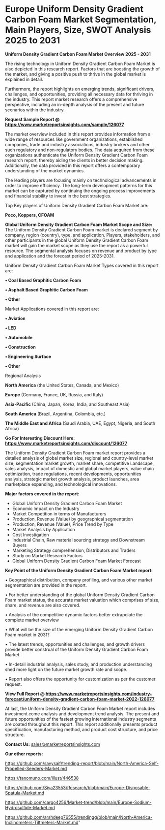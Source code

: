 # Europe Uniform Density Gradient Carbon Foam Market Segmentation, Main Players, Size, SWOT Analysis 2025 to 2031

<Strong> Uniform Density Gradient Carbon Foam Market Overview 2025 - 2031</strong>

The rising technology in Uniform Density Gradient Carbon Foam Market is also depicted in this research report. Factors that are boosting the growth of the market, and giving a positive push to thrive in the global market is explained in detail.

Furthermore, the report highlights on emerging trends, significant drivers, challenges, and opportunities, providing all necessary data for thriving in the industry. This report market research offers a comprehensive perspective, including an in-depth analysis of the present and future scenarios within the industry.

<strong>Request Sample Report @ <a href=https://www.marketreportsinsights.com/sample/126077>https://www.marketreportsinsights.com/sample/126077</a></strong>

The market overview included in this report provides information from a wide range of resources like government organizations, established companies, trade and industry associations, industry brokers and other such regulatory and non-regulatory bodies. The data acquired from these organizations authenticate the Uniform Density Gradient Carbon Foam research report, thereby aiding the clients in better decision making. Additionally, the data provided in this report offers a contemporary understanding of the market dynamics.

The leading players are focusing mainly on technological advancements in order to improve efficiency. The long-term development patterns for this market can be captured by continuing the ongoing process improvements and financial stability to invest in the best strategies.

Top Key players of Uniform Density Gradient Carbon Foam Market are:

<strong>Poco, Koppers, CFOAM</strong>

<strong><b>Global Uniform Density Gradient Carbon Foam Market Scope and Size:</b></strong>
The Uniform Density Gradient Carbon Foam market is declared segment by company, region (country), type, and application. Players, stakeholders, and other participants in the global Uniform Density Gradient Carbon Foam market will gain the market scope as they use the report as a powerful resource. The segmental analysis focuses on revenue and product by type and application and the forecast period of 2025-2031.

Uniform Density Gradient Carbon Foam Market Types covered in this report are:

<strong>• Coal Based Graphitic Carbon Foam

• Asphalt Based Graphitic Carbon Foam

• Other</strong>

Market Applications covered in this report are:

<strong>• Aviation

• LED

• Automobile

• Construction

• Engineering Surface

• Other</strong> 

Regional Analysis

<strong>North America</strong> (the United States, Canada, and Mexico)

<strong>Europe</strong> (Germany, France, UK, Russia, and Italy)

<strong>Asia-Pacific</strong> (China, Japan, Korea, India, and Southeast Asia)

<strong>South America</strong> (Brazil, Argentina, Colombia, etc.)

<strong>The Middle East and Africa</strong> (Saudi Arabia, UAE, Egypt, Nigeria, and South Africa)

<strong>Go For Interesting Discount Here: <a href=https://www.marketreportsinsights.com/discount/126077>https://www.marketreportsinsights.com/discount/126077</a></strong>

The Uniform Density Gradient Carbon Foam market report provides a detailed analysis of global market size, regional and country-level market size, segmentation market growth, market share, competitive Landscape, sales analysis, impact of domestic and global market players, value chain optimization, trade regulations, recent developments, opportunities analysis, strategic market growth analysis, product launches, area marketplace expanding, and technological innovations.

<strong><b>Major factors covered in the report:</b></strong>
<ul>
  <li>Global Uniform Density Gradient Carbon Foam Market </li>
  <li>Economic Impact on the Industry</li>
  <li>Market Competition in terms of Manufacturers</li>
  <li>Production, Revenue (Value) by geographical segmentation</li>
  <li>Production, Revenue (Value), Price Trend by Type</li>
  <li>Market Analysis by Application</li>
  <li>Cost Investigation</li>
  <li>Industrial Chain, Raw material sourcing strategy and Downstream Buyers</li>
  <li>Marketing Strategy comprehension, Distributors and Traders</li>
  <li>Study on Market Research Factors</li>
  <li>Global Uniform Density Gradient Carbon Foam Market Forecast</li>
</ul>

<strong><b>Key Point of the Uniform Density Gradient Carbon Foam Market report:</b></strong>

• Geographical distribution, company profiling, and various other market segmentation are provided in the report.

• For better understanding of the global Uniform Density Gradient Carbon Foam market status, the accurate market valuation which comprises of size, share, and revenue are also covered.

• Analysis of the competitive dynamic factors better extrapolate the complete market overview

• What will be the size of the emerging Uniform Density Gradient Carbon Foam market in 2031?

• The latest trends, opportunities and challenges, and growth drivers provide better construal of the Uniform Density Gradient Carbon Foam Market.

• In-detail industrial analysis, sales study, and production understanding shed more light on the future market growth rate and scope.

• Report also offers the opportunity for customization as per the customer request.

<strong><b>View Full Report @ <a href=https://www.marketreportsinsights.com/industry-forecast/uniform-density-gradient-carbon-foam-market-2022-126077>https://www.marketreportsinsights.com/industry-forecast/uniform-density-gradient-carbon-foam-market-2022-126077</a></b></strong>


At last, the Uniform Density Gradient Carbon Foam Market report includes investment come analysis and development trend analysis. The present and future opportunities of the fastest growing international industry segments are coated throughout this report. This report additionally presents product specification, manufacturing method, and product cost structure, and price structure.

<strong>Contact Us:</strong>
sales@marketreportsinsights.com

<strong>Our other reports:</strong>

<a href=https://github.com/sayysaif/trending-report/blob/main/North-America-Self-Propelled-Seeders-Market.md>https://github.com/sayysaif/trending-report/blob/main/North-America-Self-Propelled-Seeders-Market.md</a>

<a href=https://tanomuno.com/illust/446538>https://tanomuno.com/illust/446538</a>

<a href=https://github.com/Siya23553/Research/blob/main/Europe-Disposable-Spatula-Market.md>https://github.com/Siya23553/Research/blob/main/Europe-Disposable-Spatula-Market.md</a>

<a href=https://github.com/cargo4256/Market-trend/blob/main/Europe-Sodium-Hydrosulfide-Market.md>https://github.com/cargo4256/Market-trend/blob/main/Europe-Sodium-Hydrosulfide-Market.md</a>

<a href=https://github.com/arshdeep76555/trendingg/blob/main/North-America-Inclinometers-Tiltmeters-Market.md>https://github.com/arshdeep76555/trendingg/blob/main/North-America-Inclinometers-Tiltmeters-Market.md</a>"
